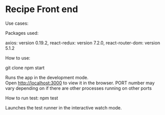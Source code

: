 # Recipe Front end   

Use cases:


Packages used:

axios: version 0.19.2,
react-redux: version 7.2.0,
react-router-dom: version 5.1.2


How to use: 

git clone
npm start

Runs the app in the development mode.<br />
Open [http://localhost:3000](http://localhost:3000) to view it in the browser. PORT number may vary depending on if there are other processes running on other ports

How to run test: 
npm test

Launches the test runner in the interactive watch mode.



